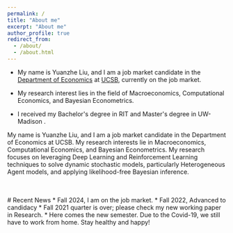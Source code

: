 ```yaml
---
permalink: /
title: "About me"
excerpt: "About me"
author_profile: true
redirect_from: 
  - /about/
  - /about.html
---
```



* My name is Yuanzhe Liu, and I am a job market candidate in the [Department of Economics](https://www.econ.ucsb.edu/) at [UCSB](https://www.ucsb.edu/), currently on the job market.
<!--* Here is my CV: [Curriculum Vitae](/files/CV.pdf).-->

* My research interest lies in the field of Macroeconomics, Computational Economics, and Bayesian Econometrics. 

* I received my Bachelor's degree in RIT and Master's degree in UW-Madison .

My name is Yuanzhe Liu, and I am a job market candidate in the Department of Economics at UCSB. 
My research interests lie in Macroeconomics, Computational Economics, and Bayesian Econometrics.
My research focuses on leveraging Deep Learning and Reinforcement Learning techniques to solve dynamic stochastic models, particularly Heterogeneous Agent models, and applying likelihood-free Bayesian inference.


<!--<div align="center">-->
 <!--   <img src="/images/siggraph2019.jpg" width="280"/>-->
<!--   <iframe src="https://drive.google.com/file/d/1HimzV16RnBVuyyouuNFE_IFXTsDnctPx/preview" width="280" height="373" style="border: none"></iframe> -->
<!--   <img src="https://drive.google.com/uc?id=1HimzV16RnBVuyyouuNFE_IFXTsDnctPx" width="280"/>-->
<!--</div>-->
<!--<div align="center">-->
<!--  2019 Siggraph @ Los Angeles, with my idol Lay Zhang.-->
<!--</div>-->


<br/>
<br/>
# Recent News
* Fall 2024, I am on the job market.
* Fall 2022, Advanced to candidacy
* Fall 2021 quarter is over; please check my new working paper in Research. 
* Here comes the new semester. Due to the Covid-19, we still have to work from home. Stay healthy and happy!
